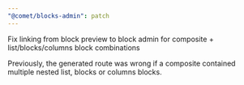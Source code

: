 ```yaml
---
"@comet/blocks-admin": patch
---
```


Fix linking from block preview to block admin for composite + list/blocks/columns block combinations

Previously, the generated route was wrong if a composite contained multiple nested list, blocks or columns blocks.
